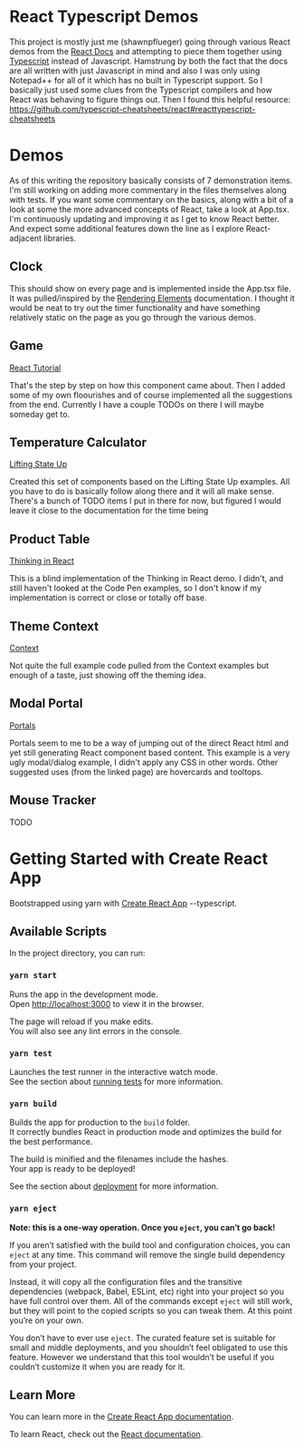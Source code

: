 # React Typescript Demos

This project is mostly just me (shawnpflueger) going through various React demos from the [React Docs](https://reactjs.org)
and attempting to piece them together using [Typescript](https://www.typescriptlang.org/) instead of Javascript. 
Hamstrung by both the fact that the docs are all written with just Javascript in mind
and also I was only using Notepad++ for all of it which has no built in Typescript support. 
So I basically just used some clues from the Typescript compilers and how React was behaving to figure things out.
Then I found this helpful resource: https://github.com/typescript-cheatsheets/react#reacttypescript-cheatsheets

# Demos

As of this writing the repository basically consists of 7 demonstration items. 
I'm still working on adding more commentary in the files themselves along with tests.
If you want some commentary on the basics, along with a bit of a look at some the more 
advanced concepts of React, take a look at App.tsx. 
I'm continuously updating and improving it as I get to know React better.
And expect some additional features down the line as I explore React-adjacent libraries.

## Clock

This should show on every page and is implemented inside the App.tsx file. 
It was pulled/inspired by the [Rendering Elements](https://reactjs.org/docs/renderings-elements.html) documentation.
I thought it would be neat to try out the timer functionality and have something relatively static on the page as you go through the various demos.

## Game

[React Tutorial](https://reactjs.org/tutorial/tutorial.html)

That's the step by step on how this component came about. Then I added some of my own floourishes 
and of course implemented all the suggestions from the end.
Currently I have a couple TODOs on there I will maybe someday get to.

## Temperature Calculator

[Lifting State Up](https://reactjs.org/docs/lifting-state-up.html)

Created this set of components based on the Lifting State Up examples. 
All you have to do is basically follow along there and it will all make sense.
There's a bunch of TODO items I put in there for now, but figured I would leave it close to the 
documentation for the time being

## Product Table

[Thinking in React](https://reactjs.org/docs/thinking-in-react.html)

This is a blind implementation of the Thinking in React demo. I didn't, and still haven't looked
at the Code Pen examples, so I don't know if my implementation is correct or close or totally off base.

## Theme Context

[Context](https://reactjs.org/docs/context.html)

Not quite the full example code pulled from the Context examples but enough of a taste, 
just showing off the theming idea.

## Modal Portal

[Portals](https://reactjs.org/docs/portals.html)

Portals seem to me to be a way of jumping out of the direct React html and yet still generating React 
component based content. This example is a very ugly modal/dialog example, I didn't apply any CSS in other words.
Other suggested uses (from the linked page) are hovercards and tooltops.

## Mouse Tracker

TODO

# Getting Started with Create React App

Bootstrapped using yarn with [Create React App](https://github.com/facebook/create-react-app) --typescript.

## Available Scripts

In the project directory, you can run:

### `yarn start`

Runs the app in the development mode.\
Open [http://localhost:3000](http://localhost:3000) to view it in the browser.

The page will reload if you make edits.\
You will also see any lint errors in the console.

### `yarn test`

Launches the test runner in the interactive watch mode.\
See the section about [running tests](https://facebook.github.io/create-react-app/docs/running-tests) for more information.

### `yarn build`

Builds the app for production to the `build` folder.\
It correctly bundles React in production mode and optimizes the build for the best performance.

The build is minified and the filenames include the hashes.\
Your app is ready to be deployed!

See the section about [deployment](https://facebook.github.io/create-react-app/docs/deployment) for more information.

### `yarn eject`

**Note: this is a one-way operation. Once you `eject`, you can’t go back!**

If you aren’t satisfied with the build tool and configuration choices, you can `eject` at any time. This command will remove the single build dependency from your project.

Instead, it will copy all the configuration files and the transitive dependencies (webpack, Babel, ESLint, etc) right into your project so you have full control over them. All of the commands except `eject` will still work, but they will point to the copied scripts so you can tweak them. At this point you’re on your own.

You don’t have to ever use `eject`. The curated feature set is suitable for small and middle deployments, and you shouldn’t feel obligated to use this feature. However we understand that this tool wouldn’t be useful if you couldn’t customize it when you are ready for it.

## Learn More

You can learn more in the [Create React App documentation](https://facebook.github.io/create-react-app/docs/getting-started).

To learn React, check out the [React documentation](https://reactjs.org/).
